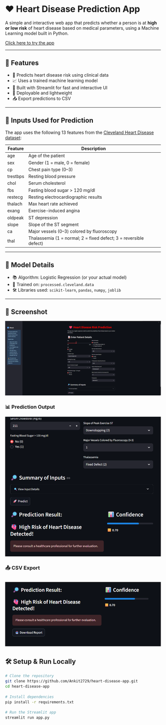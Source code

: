 # ❤️ Heart Disease Prediction App

A simple and interactive web app that predicts whether a person is at **high or low risk** of heart disease based on medical parameters, using a Machine Learning model built in Python.

[Click here to try the app](https://heart-disease-app-9tjbz6xoedfgzqbrjaekgs.streamlit.app/) <!-- 🔁 Replace with actual app URL -->

---

## 🚀 Features

- 🔢 Predicts heart disease risk using clinical data
- 📈 Uses a trained machine learning model
- 🧠 Built with Streamlit for fast and interactive UI
- 💾 Deployable and lightweight
- 📤 Export predictions to CSV

---

## 🧪 Inputs Used for Prediction

The app uses the following 13 features from the [Cleveland Heart Disease dataset](https://archive.ics.uci.edu/ml/datasets/heart+Disease):

| Feature | Description |
|--------|-------------|
| age | Age of the patient |
| sex | Gender (1 = male, 0 = female) |
| cp | Chest pain type (0–3) |
| trestbps | Resting blood pressure |
| chol | Serum cholesterol |
| fbs | Fasting blood sugar > 120 mg/dl |
| restecg | Resting electrocardiographic results |
| thalach | Max heart rate achieved |
| exang | Exercise-induced angina |
| oldpeak | ST depression |
| slope | Slope of the ST segment |
| ca | Major vessels (0–3) colored by fluoroscopy |
| thal | Thalassemia (1 = normal; 2 = fixed defect; 3 = reversible defect) |

---

## 🤖 Model Details

- 📚 Algorithm: Logistic Regression (or your actual model)
- 🧠 Trained on: `processed.cleveland.data`
- 🛠 Libraries used: `scikit-learn`, `pandas`, `numpy`, `joblib`

---

## 📸 Screenshot

![App Screenshot](s_lit.png) 
### 📊 Prediction Output
![Prediction Result](s_lit2.png)

### 📤 CSV Export
![Export Button](s_lit4.png)
---

## 🛠 Setup & Run Locally

```bash
# Clone the repository
git clone https://github.com/Ankit2729/heart-disease-app.git
cd heart-disease-app

# Install dependencies
pip install -r requirements.txt

# Run the Streamlit app
streamlit run app.py
